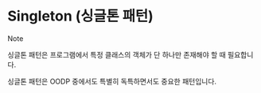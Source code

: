 # Singleton (싱글톤 패턴)
> [!NOTE]
> 싱글톤 패턴은 프로그램에서 특정 클래스의 객체가 단 하나만 존재해야 할 때 필요합니다.  
>   
> 싱글톤 패턴은 OODP 중에서도 특별히 독특하면서도 중요한 패턴입니다.

